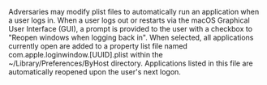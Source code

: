 Adversaries may modify plist files to automatically run an application when a user logs in. When a user logs out or restarts via the macOS Graphical User Interface (GUI), a prompt is provided to the user with a checkbox to "Reopen windows when logging back in". When selected, all applications currently open are added to a property list file named com.apple.loginwindow.[UUID].plist within the ~/Library/Preferences/ByHost directory. Applications listed in this file are automatically reopened upon the user's next logon.
